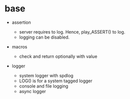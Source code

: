 # base

- assertion
  - server requires to log. Hence, play_ASSERT() to log.
  - logging can be disabled. 

- macros
  - check and return optionally with value

- logger
  - system logger with spdlog
  - LOG() is for a system tagged logger     
  - console and file logging
  - async logger
      

